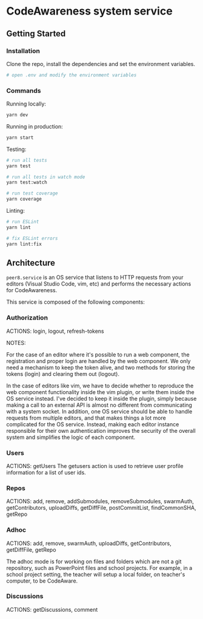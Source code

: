 # CodeAwareness system service

## Getting Started

### Installation

Clone the repo, install the dependencies and set the environment variables.

```bash
# open .env and modify the environment variables
```

### Commands

Running locally:

```bash
yarn dev
```

Running in production:

```bash
yarn start
```

Testing:

```bash
# run all tests
yarn test

# run all tests in watch mode
yarn test:watch

# run test coverage
yarn coverage
```

Linting:

```bash
# run ESLint
yarn lint

# fix ESLint errors
yarn lint:fix
```

## Architecture

`peer8.service` is an OS service that listens to HTTP requests from your editors (Visual Studio Code, vim, etc) and performs the necessary actions for CodeAwareness.

This service is composed of the following components:

### Authorization

ACTIONS: login, logout, refresh-tokens

NOTES:

For the case of an editor where it's possible to run a web component, the registration and proper login are handled by the web component. We only need a mechanism to keep the token alive, and two methods for storing the tokens (login) and clearing them out (logout).

In the case of editors like vim, we have to decide whether to reproduce the web component functionality inside the vim plugin, or write them inside the OS service instead. I've decided to keep it inside the plugin, simply because making a call to an external API is almost no different from communicating with a system socket. In addition, one OS service should be able to handle requests from multiple editors, and that makes things a lot more complicated for the OS service. Instead, making each editor instance responsible for their own authentication improves the security of the overall system and simplifies the logic of each component.

### Users

ACTIONS: getUsers
The getusers action is used to retrieve user profile information for a list of user ids.

### Repos

ACTIONS: add, remove, addSubmodules, removeSubmodules, swarmAuth, getContributors, uploadDiffs, getDiffFile, postCommitList, findCommonSHA, getRepo

### Adhoc

ACTIONS: add, remove, swarmAuth, uploadDiffs, getContributors, getDiffFile, getRepo

The adhoc mode is for working on files and folders which are not a git repository, such as PowerPoint files and school projects.
For example, in a school project setting, the teacher will setup a local folder, on teacher's computer, to be CodeAware.

### Discussions

ACTIONS: getDiscussions, comment

